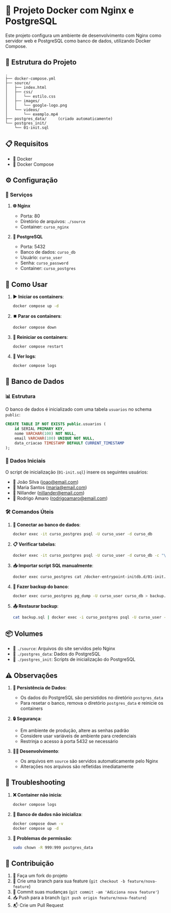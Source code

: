 # 🐳 Projeto Docker com Nginx e PostgreSQL

Este projeto configura um ambiente de desenvolvimento com Nginx como servidor web e PostgreSQL como banco de dados, utilizando Docker Compose.

## 📁 Estrutura do Projeto

```
.
├── docker-compose.yml
├── source/
│   ├── index.html
│   ├── css/
│   │   └── estilo.css
│   ├── images/
│   │   └── google-logo.png
│   └── videos/
│       └── exemplo.mp4
├── postgres_data/     (criado automaticamente)
└── postgres_init/
    └── 01-init.sql
```

## 📋 Requisitos

- 🐳 Docker
- 🐙 Docker Compose

## ⚙️ Configuração

### 🚀 Serviços

1. **🌐 Nginx**
   - Porta: 80
   - Diretório de arquivos: `./source`
   - Container: `curso_nginx`

2. **🐘 PostgreSQL**
   - Porta: 5432
   - Banco de dados: `curso_db`
   - Usuário: `curso_user`
   - Senha: `curso_password`
   - Container: `curso_postgres`

## 🚀 Como Usar

1. **▶️ Iniciar os containers**:
   ```bash
   docker compose up -d
   ```

2. **⏹️ Parar os containers**:
   ```bash
   docker compose down
   ```

3. **🔄 Reiniciar os containers**:
   ```bash
   docker compose restart
   ```

4. **📝 Ver logs**:
   ```bash
   docker compose logs
   ```

## 💾 Banco de Dados

### 📊 Estrutura

O banco de dados é inicializado com uma tabela `usuarios` no schema `public`:

```sql
CREATE TABLE IF NOT EXISTS public.usuarios (
    id SERIAL PRIMARY KEY,
    nome VARCHAR(100) NOT NULL,
    email VARCHAR(100) UNIQUE NOT NULL,
    data_criacao TIMESTAMP DEFAULT CURRENT_TIMESTAMP
);
```

### 👥 Dados Iniciais

O script de inicialização (`01-init.sql`) insere os seguintes usuários:
- 👤 João Silva (joao@email.com)
- 👤 Maria Santos (maria@email.com)
- 👤 Nillander (nillander@email.com)
- 👤 Rodrigo Amaro (rodrigoamaro@email.com)

### 🛠️ Comandos Úteis

1. **🔌 Conectar ao banco de dados**:
   ```bash
   docker exec -it curso_postgres psql -U curso_user -d curso_db
   ```

2. **📋 Verificar tabelas**:
   ```bash
   docker exec -it curso_postgres psql -U curso_user -d curso_db -c "\dt public.*"
   ```

3. **📥 Importar script SQL manualmente**:
   ```bash
   docker exec curso_postgres cat /docker-entrypoint-initdb.d/01-init.sql
   ```

4. **💾 Fazer backup do banco**:
   ```bash
   docker exec curso_postgres pg_dump -U curso_user curso_db > backup.sql
   ```

5. **📤 Restaurar backup**:
   ```bash
   cat backup.sql | docker exec -i curso_postgres psql -U curso_user -d curso_db
   ```

## 📦 Volumes

- 📂 `./source`: Arquivos do site servidos pelo Nginx
- 💾 `./postgres_data`: Dados do PostgreSQL
- 📝 `./postgres_init`: Scripts de inicialização do PostgreSQL

## ⚠️ Observações

1. **💾 Persistência de Dados**:
   - Os dados do PostgreSQL são persistidos no diretório `postgres_data`
   - Para resetar o banco, remova o diretório `postgres_data` e reinicie os containers

2. **🔒 Segurança**:
   - Em ambiente de produção, altere as senhas padrão
   - Considere usar variáveis de ambiente para credenciais
   - Restrinja o acesso à porta 5432 se necessário

3. **👨‍💻 Desenvolvimento**:
   - Os arquivos em `source` são servidos automaticamente pelo Nginx
   - Alterações nos arquivos são refletidas imediatamente

## 🔧 Troubleshooting

1. **❌ Container não inicia**:
   ```bash
   docker compose logs
   ```

2. **💾 Banco de dados não inicializa**:
   ```bash
   docker compose down -v
   docker compose up -d
   ```

3. **🔑 Problemas de permissão**:
   ```bash
   sudo chown -R 999:999 postgres_data
   ```

## 🤝 Contribuição

1. 🍴 Faça um fork do projeto
2. 🌿 Crie uma branch para sua feature (`git checkout -b feature/nova-feature`)
3. 💾 Commit suas mudanças (`git commit -am 'Adiciona nova feature'`)
4. 📤 Push para a branch (`git push origin feature/nova-feature`)
5. 📬 Crie um Pull Request